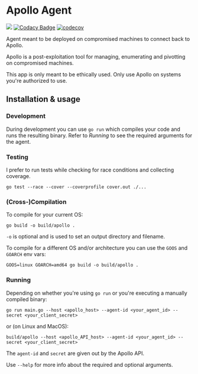 # Apollo Agent
![](https://github.com/thecoderstudio/apollo-agent/workflows/Test/badge.svg)
[![Codacy Badge](https://app.codacy.com/project/badge/Grade/b07d829e006848719d730e75b3bee7d7)](https://www.codacy.com/gh/thecoderstudio/apollo-agent?utm_source=github.com&amp;utm_medium=referral&amp;utm_content=thecoderstudio/apollo-agent&amp;utm_campaign=Badge_Grade)
[![codecov](https://codecov.io/gh/thecoderstudio/apollo-agent/branch/develop/graph/badge.svg)](https://codecov.io/gh/thecoderstudio/apollo-agent)

Agent meant to be deployed on compromised machines to connect back to Apollo.

Apollo is a post-exploitation tool for managing, enumerating and pivotting on
compromised machines.

This app is only meant to be ethically used. Only use Apollo on systems you're
authorized to use.

## Installation & usage

### Development
During development you can use `go run` which compiles your code and runs the resulting binary.
Refer to *Running* to see the required arguments for the agent.

### Testing
I prefer to run tests while checking for race conditions and collecting coverage.
```
go test --race --cover --coverprofile cover.out ./...
```

### (Cross-)Compilation
To compile for your current OS:
```
go build -o build/apollo .
```

`-o` is optional and is used to set an output directory and filename.

To compile for a different OS and/or architecture you can use the `GOOS` and `GOARCH` env vars:
```
GOOS=linux GOARCH=amd64 go build -o build/apollo .
```

### Running
Depending on whether you're using `go run` or you're executing a manually compiled binary:
```
go run main.go --host <apollo_host> --agent-id <your_agent_id> --secret <your_client_secret>
```

or (on Linux and MacOS):
```
build/apollo --host <apollo_API_host> --agent-id <your_agent_id> --secret <your_client_secret>
```

The `agent-id` and `secret` are given out by the Apollo API.

Use `--help` for more info about the required and optional arguments.
